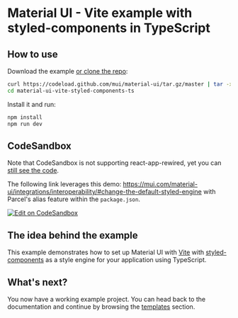# Material UI - Vite example with styled-components in TypeScript

## How to use

Download the example [or clone the repo](https://github.com/mui/material-ui):

<!-- #target-branch-reference -->

```bash
curl https://codeload.github.com/mui/material-ui/tar.gz/master | tar -xz --strip=2 material-ui-master/examples/material-ui-vite-styled-components-ts
cd material-ui-vite-styled-components-ts
```

Install it and run:

```bash
npm install
npm run dev
```

## CodeSandbox

<!-- #target-branch-reference -->

Note that CodeSandbox is not supporting react-app-rewired, yet you can [still see the code](https://codesandbox.io/p/sandbox/github/mui/material-ui/tree/master/examples/material-ui-vite-styled-components-ts).

<!-- #host-reference -->

The following link leverages this demo: https://mui.com/material-ui/integrations/interoperability/#change-the-default-styled-engine with Parcel's alias feature within the `package.json`.

[![Edit on CodeSandbox](https://codesandbox.io/static/img/play-codesandbox.svg)](https://codesandbox.io/p/sandbox/styled-components-interoperability-w9z9d)

## The idea behind the example

This example demonstrates how to set up Material UI with [Vite](https://github.com/vitejs/vite) with [styled-components](https://styled-components.com/) as a style engine for your application using TypeScript.

## What's next?

<!-- #host-reference -->

You now have a working example project.
You can head back to the documentation and continue by browsing the [templates](https://mui.com/material-ui/getting-started/templates/) section.
